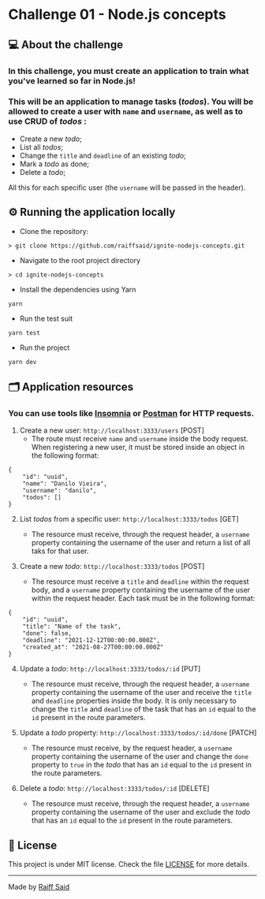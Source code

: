 # Challenge 01 - Node.js concepts

## 💻️ About the challenge
### In this challenge, you must create an application to train what you've learned so far in Node.js!

### This will be an application to manage tasks (*todos*). You will be allowed to create a user with `name` and `username`, as well as to use CRUD of *todos* :
- Create a new *todo*;
- List all *todos*;
- Change the `title` and `deadline` of an existing *todo*;
- Mark a *todo* as done;
- Delete a *todo*;

All this for each specific user (the `username` will be passed in the header).

## ⚙️ Running the application locally

- Clone the repository:
```console
> git clone https://github.com/raiffsaid/ignite-nodejs-concepts.git
```

- Navigate to the root project directory
```console
> cd ignite-nodejs-concepts
```

- Install the dependencies using Yarn 
```console
yarn
```

- Run the test suit 
```console
yarn test
```

- Run the project 
```console
yarn dev
```

## 🗂️ Application resources
### You can use tools like [Insomnia](https://insomnia.rest/) or [Postman](https://www.postman.com/) for HTTP requests.
1. Create a new user: `http://localhost:3333/users` [POST]
    - The route must receive `name` and `username` inside the body request. When registering a
    new user, it must be stored inside an object in the following format:
```jsonc
{
	"id": "uuid",
	"name": "Danilo Vieira", 
	"username": "danilo", 
	"todos": []
}
```

2. List *todos* from a specific user: `http://localhost:3333/todos` [GET]
   - The resource must receive, through the request header, a `username` property containing the username of the user and return a list of all taks for that user.

3. Create a new *todo*: `http://localhost:3333/todos` [POST]
    - The resource must receive a `title` and `deadline` within the request body, and a `username` property containing the username of the user within the request header. Each task must be in the following format: 

```jsonc
{
	"id": "uuid", 
	"title": "Name of the task",
    "done": false, 
	"deadline": "2021-12-12T00:00:00.000Z", 
	"created_at": "2021-08-27T00:00:00.000Z"
}
```
4. Update a *todo*: `http://localhost:3333/todos/:id` [PUT]
    - The resource must receive, through the request header, a `username` property containing the username of the user and receive the `title` and `deadline` properties inside the body. It is only necessary to change the `title` and `deadline` of the task that has an `id` equal to the `id` present in the route parameters.

5. Update a *todo* property: `http://localhost:3333/todos/:id/done` [PATCH]
    - The resource must receive, by the request header, a `username` property containing the username of the user and change the `done` property to `true` in the *todo* that has an `id` equal to the `id` present in the route parameters.

6. Delete a *todo*: `http://localhost:3333/todos/:id` [DELETE]
    - The resource must receive, through the request header, a `username` property containing the username of the user and exclude the *todo* that has an `id` equal to the `id` present in the route parameters.

## 📝️ License

This project is under MIT license. Check the file [LICENSE](https://github.com/raiffsaid/ignite-nodejs-concepts/blob/main/LICENSE) for more details.

---

Made by <a href="https://www.linkedin.com/in/raiffsaid">Raiff Said</a>